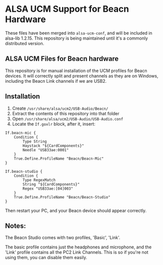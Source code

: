# ALSA UCM Support for Beacn Hardware

These files have been merged into `alsa-ucm-conf`, and will be included in alsa-lib 1.2.15. This 
repository is being maintained until it's a commonly distributed version.

## ALSA UCM Files for Beacn hardware
This repository is for manual installation of the UCM profiles for Beacn devices. It will correctly
split and present channels as they are on Windows, including the Beacn Link channels if we are USB2.

## Installation

1. Create `/usr/share/alsa/ucm2/USB-Audio/Beacn/`
2. Extract the contents of this repository into that folder
3. Open `/usr/share/alsa/ucm2/USB-Audio/USB-Audio.conf`
4. Locate the `If.goxlr` block, after it, insert:

```
If.beacn-mic {
	Condition {
		Type String
		Haystack "${CardComponents}"
		Needle "USB33ae:0001"
	}
	True.Define.ProfileName "Beacn/Beacn-Mic"
}

If.beacn-studio {
	Condition {
		Type RegexMatch
		String "${CardComponents}"
		Regex "USB33ae:[04]003"
	}
	True.Define.ProfileName "Beacn/Beacn-Studio"
}
```

Then restart your PC, and your Beacn device should appear correctly.


## Notes:
The Beacn Studio comes with two profiles, 'Basic', 'Link'.

The basic profile contains just the headphones and microphone, and the 'Link' profile contains
all the PC2 Link Channels. This is so if you're not using them, you can disable them easily.
